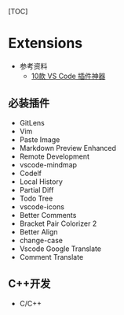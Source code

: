 [TOC]

# Extensions

- 参考资料
  - [10款 VS Code 插件神器](https://zhuanlan.zhihu.com/p/111004160)

## 必装插件

- GitLens
- Vim
- Paste Image
- Markdown Preview Enhanced
- Remote Development
- vscode-mindmap
- Codelf
- Local History
- Partial Diff
- Todo Tree
- vscode-icons
- Better Comments
- Bracket Pair Colorizer 2
- Better Align
- change-case
- Vscode Google Translate
- Comment Translate


## C++开发

- C/C++

